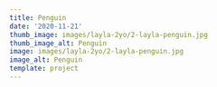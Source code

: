```yaml
--- 
title: Penguin
date: '2020-11-21'
thumb_image: images/layla-2yo/2-layla-penguin.jpg
thumb_image_alt: Penguin
image: images/layla-2yo/2-layla-penguin.jpg
image_alt: Penguin
template: project
---
```

